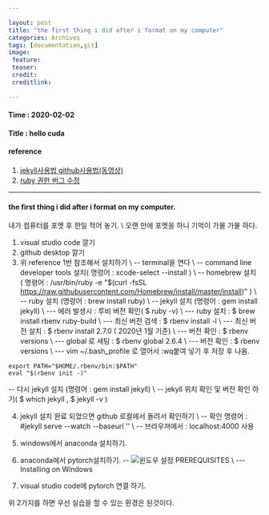 ```yaml
---

layout: post
title: "the first thing i did after i format on my computer"
categories: Archives
tags: [documentation,git]
image:
 feature:
 teaser:
 credit:
 creditlink:

---
```


#### Time : 2020-02-02
#### Title : hello cuda

#### reference

1. [jekyll사용법 github사용법(동영상)](https://youtu.be/oiNVQ9Zjy4o?list=PLWjCJDeWfDdfVEcLGAfdJn_HXyM4Y7_k)
2. [ruby 권한 버그 수정](https://jojoldu.tistory.com/288)

***
#### the first thing i did after i format on my computer.
내가 컴퓨터를 포멧 후 한일 적어 놓기. \\
오랜 만에 포멧을 하니 기억이 가물 가물 하다.
1. visual studio code 깔기
2. github desktop 깔기
3. 위 reference 1번 참조해서 설치하기 \\
-- terminal을 연다 \\
-- command line developer tools 설치( 명령어 : xcode-select --install ) \\
-- homebrew 설치 ( 명령어 : /usr/bin/ruby -e "$(curl -fsSL https://raw.githubusercontent.com/Homebrew/install/master/install)" ) \\
-- ruby 설치 (명령어 : brew install ruby) \\
-- jekyll 설치 (명령어 : gem install jekyll) \\
--- 에러 발생시 : 루비 버전 확인( $ ruby -v) \\
--- ruby 설치 : $ brew install rbenv ruby-build \\
--- 최신 버전 검색 : $ rbenv install -l \\
--- 최신 버전 설치 : $ rbenv install 2.7.0 ( 2020년 1월 기준) \\
--- 버전 확인 : $ rbenv versions \\
--- global 로 세팅 : $ rbenv global 2.6.4 \\
--- 버전 확인 : $ rbenv versions \\
--- vim ~/.bash_profile 로 열어서 :wq붙여 넣기 후 저장 후 나옴.
~~~
export PATH="$HOME/.rbenv/bin:$PATH"
eval "$(rbenv init -)"
~~~
-- 다시 jekyll 설치 (명령어 : gem install jekyll) \\
-- jekyll 위치 확인 및 버전 확인 하기( $ which jekyll , $ jekyll -v )

4. jekyll 설치 완료 되었으면 github 로컬에서 돌려서 확인하기 \\
-- 확인 명령어 : #jekyll serve --watch --baseurl '' \\
-- 브라우져에서 : localhost:4000 사용

5. windows에서 anaconda 설치하기.

6. anaconda에서 pytorch설치하기.
-- ![윈도우 설정](../images/Install_pytorch_01.png)
PREREQUISITES \\
--- Installing on Windows
7. visual studio code에 pytorch 연결 하기.

위 2가지를 하면 우선 실습을 할 수 있는 환경은 된것이다.


